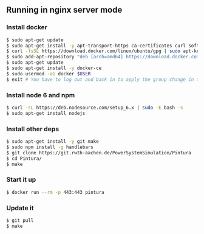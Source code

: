 ## Running in nginx server mode ##

### Install docker ###
```bash
$ sudo apt-get update
$ sudo apt-get install -y apt-transport-https ca-certificates curl software-properties-common
$ curl -fsSL https://download.docker.com/linux/ubuntu/gpg | sudo apt-key add -
$ sudo add-apt-repository "deb [arch=amd64] https://download.docker.com/linux/ubuntu $(lsb_release -cs) stable"
$ sudo apt-get update
$ sudo apt-get install -y docker-ce
$ sudo usermod -aG docker $USER
$ exit # You have to log out and back in to apply the group change in the previous step
```

### Install node 6 and npm ###
```bash
$ curl -sL https://deb.nodesource.com/setup_6.x | sudo -E bash -s
$ sudo apt-get install nodejs
```

### Install other deps ###
```bash
$ sudo apt-get install -y git make
$ sudo npm install -g handlebars
$ git clone https://git.rwth-aachen.de/PowerSystemSimulation/Pintura
$ cd Pintura/
$ make
```

### Start it up ###
```bash
$ docker run --rm -p 443:443 pintura
```

### Update it ###
```bash
$ git pull
$ make
```
